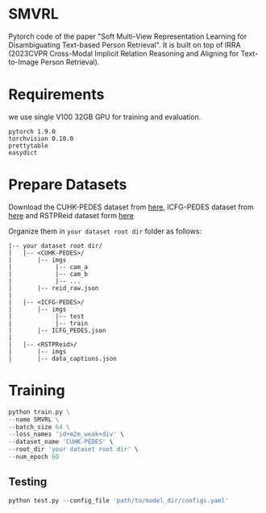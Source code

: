 # SMVRL
Pytorch code of the paper "Soft Multi-View Representation Learning for
Disambiguating Text-based Person Retrieval". It is built on top of IRRA (2023CVPR Cross-Modal Implicit Relation Reasoning and Aligning for Text-to-Image Person Retrieval).

# Requirements
we use single V100 32GB GPU for training and evaluation.
```
pytorch 1.9.0
torchvision 0.10.0
prettytable
easydict
```
# Prepare Datasets
Download the CUHK-PEDES dataset from [here](https://github.com/ShuangLI59/Person-Search-with-Natural-Language-Description), ICFG-PEDES dataset from [here](https://github.com/zifyloo/SSAN) and RSTPReid dataset form [here](https://github.com/NjtechCVLab/RSTPReid-Dataset)

Organize them in `your dataset root dir` folder as follows:
```
|-- your dataset root dir/
|   |-- <CUHK-PEDES>/
|       |-- imgs
|            |-- cam_a
|            |-- cam_b
|            |-- ...
|       |-- reid_raw.json
|
|   |-- <ICFG-PEDES>/
|       |-- imgs
|            |-- test
|            |-- train 
|       |-- ICFG_PEDES.json
|
|   |-- <RSTPReid>/
|       |-- imgs
|       |-- data_captions.json
```
# Training
```python
python train.py \
--name SMVRL \
--batch_size 64 \
--loss_names 'id+m2m_weak+div' \
--dataset_name 'CUHK-PEDES' \
--root_dir 'your dataset root dir' \
--num_epoch 60
```
## Testing

```python
python test.py --config_file 'path/to/model_dir/configs.yaml'
```

